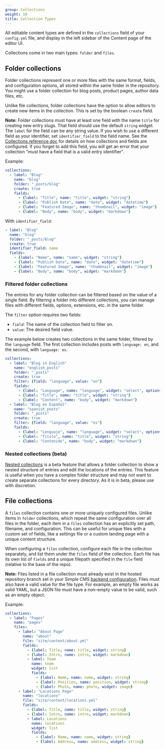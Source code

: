 ```yaml
---
group: Collections
weight: 10
title: Collection Types
---
```

All editable content types are defined in the `collections` field of your `config.yml` file, and display in the left sidebar of the Content page of the editor UI.

Collections come in two main types: `folder` and `files`.

## Folder collections

Folder collections represent one or more files with the same format, fields, and configuration options, all stored within the same folder in the repository. You might use a folder collection for blog posts, product pages, author data files, etc.

Unlike file collections, folder collections have the option to allow editors to create new items in the collection. This is set by the boolean `create` field.

**Note:** Folder collections must have at least one field with the name `title` for creating new entry slugs. That field should use the default `string` widget. The `label` for the field can be any string value. If you wish to use a different field as your identifier, set `identifier_field` to the field name. See the [Collections reference doc](/docs/configuration-options/#collections) for details on how collections and fields are configured. If you forget to add this field, you will get an error that your collection "must have a field that is a valid entry identifier".

Example:

```yaml
collections:
  - label: "Blog"
    name: "blog"
    folder: "_posts/blog"
    create: true
    fields:
      - {label: "Title", name: "title", widget: "string"}
      - {label: "Publish Date", name: "date", widget: "datetime"}
      - {label: "Featured Image", name: "thumbnail", widget: "image"}
      - {label: "Body", name: "body", widget: "markdown"}
```

With `identifier_field`:

```yaml
- label: "Blog"
  name: "blog"
  folder: "_posts/blog"
  create: true
  identifier_field: name
  fields:
    - {label: "Name", name: "name", widget: "string"}
    - {label: "Publish Date", name: "date", widget: "datetime"}
    - {label: "Featured Image", name: "thumbnail", widget: "image"}
    - {label: "Body", name: "body", widget: "markdown"}
```

### Filtered folder collections

The entries for any folder collection can be filtered based on the value of a single field. By filtering a folder into different collections, you can manage files with different fields, options, extensions, etc. in the same folder.

The `filter` option requires two fields:

* `field`: The name of the collection field to filter on.
* `value`: The desired field value.

The example below creates two collections in the same folder, filtered by the `language` field. The first collection includes posts with `language: en`, and the second, with `language: es`.

```yaml
collections:
  - label: "Blog in English"
    name: "english_posts"
    folder: "_posts"
    create: true
    filter: {field: "language", value: "en"}
    fields:
      - {label: "Language", name: "language", widget: "select", options: ["en", "es"]}
      - {label: "Title", name: "title", widget: "string"}
      - {label: "Content", name: "body", widget: "markdown"}
  - label: "Blog en Español"
    name: "spanish_posts"
    folder: "_posts"
    create: true
    filter: {field: "language", value: "es"}
    fields:
      - {label: "Lenguaje", name: "language", widget: "select", options: ["en", "es"]}
      - {label: "Titulo", name: "title", widget: "string"}
      - {label: "Contenido", name: "body", widget: "markdown"}
```

### Nested collections (beta)

[Nested collections](/docs/beta-features/#nested-collections) is a beta feature that allows a folder collection to show a nested structure of entries and edit the locations of the entries. This feature is useful when you have a complex folder structure and may not want to create separate collections for every directory. As it is in beta, please use with discretion.

## File collections

A `files` collection contains one or more uniquely configured files. Unlike items in `folder` collections, which repeat the same configuration over all files in the folder, each item in a `files` collection has an explicitly set path, filename, and configuration. This can be useful for unique files with a custom set of fields, like a settings file or a custom landing page with a unique content structure.

When configuring a `files` collection, configure each file in the collection separately, and list them under the `files` field of the collection. Each file has its own list of `fields` and a unique filepath specified in the `file` field (relative to the base of the repo).

**Note:** Files listed in a file collection must already exist in the hosted repository branch set in your Simple CMS [backend configuration](/docs/backends-overview). Files must also have a valid value for the file type. For example, an empty file works as valid YAML, but a JSON file must have a non-empty value to be valid, such as an empty object.

Example:

```yaml
collections:
  - label: "Pages"
    name: "pages"
    files:
      - label: "About Page"
        name: "about"
        file: "site/content/about.yml"
        fields:
          - {label: Title, name: title, widget: string}
          - {label: Intro, name: intro, widget: markdown}
          - label: Team
            name: team
            widget: list
            fields:
              - {label: Name, name: name, widget: string}
              - {label: Position, name: position, widget: string}
              - {label: Photo, name: photo, widget: image}
      - label: "Locations Page"
        name: "locations"
        file: "site/content/locations.yml"
        fields:
          - {label: Title, name: title, widget: string}
          - {label: Intro, name: intro, widget: markdown}
          - label: Locations
            name: locations
            widget: list
            fields:
              - {label: Name, name: name, widget: string}
              - {label: Address, name: address, widget: string}
```
